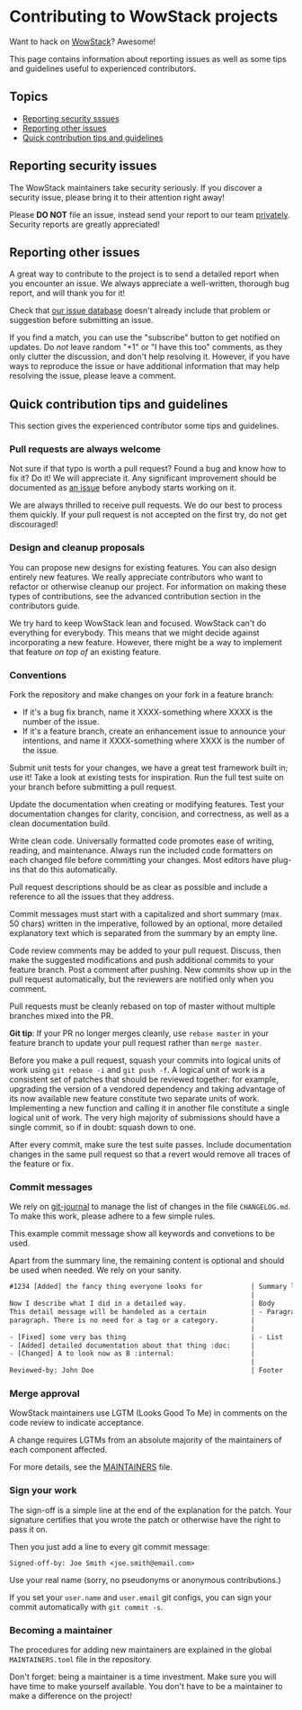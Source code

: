 # Contributing to WowStack projects

Want to hack on [WowStack][wowstack]? Awesome!

This page contains information about reporting issues as well as some tips and
guidelines useful to experienced contributors.

## Topics

- [Reporting security sssues](#reporting-security-issues)
- [Reporting other issues](#reporting-other-issues)
- [Quick contribution tips and guidelines](#quick-contribution-tips-and-guidelines)

## Reporting security issues

The WowStack maintainers take security seriously. If you discover a security
issue, please bring it to their attention right away!

Please **DO NOT** file an issue, instead send your report to our team
[privately][security-issues]. Security reports are greatly appreciated!

## Reporting other issues

A great way to contribute to the project is to send a detailed report when you
encounter an issue. We always appreciate a well-written, thorough bug report,
and will thank you for it!

Check that [our issue database][project-issues] doesn't already include that
problem or suggestion before submitting an issue.

If you find a match, you can use the "subscribe" button to get notified on
updates. Do _not_ leave random "+1" or "I have this too" comments, as they
only clutter the discussion, and don't help resolving it. However, if you
have ways to reproduce the issue or have additional information that may help
resolving the issue, please leave a comment.

## Quick contribution tips and guidelines

This section gives the experienced contributor some tips and guidelines.

### Pull requests are always welcome

Not sure if that typo is worth a pull request? Found a bug and know how to fix
it? Do it! We will appreciate it. Any significant improvement should be
documented as [an issue][project-issues] before anybody starts working on it.

We are always thrilled to receive pull requests. We do our best to process them
quickly. If your pull request is not accepted on the first try, do not get
discouraged!

### Design and cleanup proposals

You can propose new designs for existing features. You can also design entirely
new features. We really appreciate contributors who want to refactor or
otherwise cleanup our project. For information on making these types of
contributions, see the advanced contribution section in the contributors guide.

We try hard to keep WowStack lean and focused. WowStack can't do everything
for everybody. This means that we might decide against incorporating a new
feature. However, there might be a way to implement that feature _on top of_ an
existing feature.

### Conventions

Fork the repository and make changes on your fork in a feature branch:

- If it's a bug fix branch, name it XXXX-something where XXXX is the number of
  the issue.
- If it's a feature branch, create an enhancement issue to announce
  your intentions, and name it XXXX-something where XXXX is the number of the
  issue.

Submit unit tests for your changes, we have a great test framework built in;
use it! Take a look at existing tests for inspiration. Run the full test suite
on your branch before submitting a pull request.

Update the documentation when creating or modifying features. Test your
documentation changes for clarity, concision, and correctness, as well as a
clean documentation build.

Write clean code. Universally formatted code promotes ease of writing, reading,
and maintenance. Always run the included code formatters on each changed file
before committing your changes. Most editors have plug-ins that do this
automatically.

Pull request descriptions should be as clear as possible and include a reference
to all the issues that they address.

Commit messages must start with a capitalized and short summary (max. 50 chars)
written in the imperative, followed by an optional, more detailed explanatory
text which is separated from the summary by an empty line.

Code review comments may be added to your pull request. Discuss, then make the
suggested modifications and push additional commits to your feature branch. Post
a comment after pushing. New commits show up in the pull request automatically,
but the reviewers are notified only when you comment.

Pull requests must be cleanly rebased on top of master without multiple branches
mixed into the PR.

**Git tip**: If your PR no longer merges cleanly, use `rebase master` in your
feature branch to update your pull request rather than `merge master`.

Before you make a pull request, squash your commits into logical units of work
using `git rebase -i` and `git push -f`. A logical unit of work is a consistent
set of patches that should be reviewed together: for example, upgrading the
version of a vendored dependency and taking advantage of its now available new
feature constitute two separate units of work. Implementing a new function and
calling it in another file constitute a single logical unit of work. The very
high majority of submissions should have a single commit, so if in doubt: squash
down to one.

After every commit, make sure the test suite passes. Include documentation
changes in the same pull request so that a revert would remove all traces of
the feature or fix.

### Commit messages

We rely on [git-journal][git-journal] to manage the list of changes in the file
`CHANGELOG.md`. To make this work, please adhere to a few simple rules.

This example commit message show all keywords and convetions to be used.

Apart from the summary line, the remaining content is optional and should be
used when needed. We rely on your sanity.

```txt
#1234 [Added] the fancy thing everyone looks for            | Summary line
                                                            |
Now I describe what I did in a detailed way.                | Body
This detail message will be handeled as a certain           | - Paragraph
paragraph. There is no need for a tag or a category.        |
                                                            |
- [Fixed] some very bas thing                               | - List
- [Added] detailed documentation about that thing :doc:     |
- [Changed] A to look now as B :internal:                   |
                                                            |
Reviewed-by: John Doe                                       | Footer
```

### Merge approval

WowStack maintainers use LGTM (Looks Good To Me) in comments on the code review
to indicate acceptance.

A change requires LGTMs from an absolute majority of the maintainers of each
component affected.

For more details, see the [MAINTAINERS](MAINTAINERS.toml) file.

### Sign your work

The sign-off is a simple line at the end of the explanation for the patch. Your
signature certifies that you wrote the patch or otherwise have the right to pass
it on.

Then you just add a line to every git commit message:

    Signed-off-by: Joe Smith <joe.smith@email.com>

Use your real name (sorry, no pseudonyms or anonymous contributions.)

If you set your `user.name` and `user.email` git configs, you can sign your
commit automatically with `git commit -s`.

### Becoming a maintainer

The procedures for adding new maintainers are explained in the global
`MAINTAINERS.toml` file in the repository.

Don't forget: being a maintainer is a time investment. Make sure you will have
time to make yourself available. You don't have to be a maintainer to make a
difference on the project!

[wowstack]: https://wowstack.io/ "WowStack"
[project-issues]: https://github.com/wowstack/classic-server/issues
[security-issues]: mailto:security@wowstack.io
[git-journal]: https://github.com/saschagrunert/git-journal
